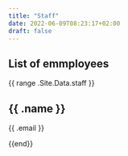 ```yaml
---
title: "Staff"
date: 2022-06-09T08:23:17+02:00
draft: false
---
```




## List of emmployees


{{ range .Site.Data.staff }}
	<h2>{{ .name }}</h2>
	<p>{{ .email }}</p>
{{end}}